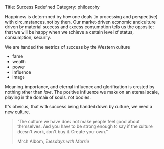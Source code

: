 Title: Success Redefined
Category: philosophy

Happiness is determined by how one deals (in processing and perspective) with circumstances, not by them. Our market-driven economic and culture driven by material success and excess consumption tells us the opposite: that we will be happy when we achieve a certain level of status, consumption, security. 
  
We are handed the metrics of success by the Western culture

- fame 
- wealth
- power
- influence
- image

Meaning, importance, and eternal influence and glorification is created by nothing other than _love_. The positive influence we make on an eternal scale, playing in the domain of souls, not bodies. 

It's obvious, that with success being handed down by culture, we need a new culture. 

>  “The culture we have does not make people feel good about themselves. And you have to be strong enough to say if the culture doesn't work, don't buy it. Create your own.” <p class="annotation">
    Mitch Albom, <em>Tuesdays with Morrie</em></p> 
